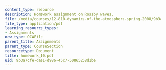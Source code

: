 ```yaml
---
content_type: resource
description: Homework assignment on Rossby waves.
file: /media/courses/12-810-dynamics-of-the-atmosphere-spring-2008/9b3a7cfedae1d98645c750865268d1be_homework_10.pdf
file_type: application/pdf
learning_resource_types:
- Assignments
ocw_type: OCWFile
parent_title: Assignments
parent_type: CourseSection
resourcetype: Document
title: homework_10.pdf
uid: 9b3a7cfe-dae1-d986-45c7-50865268d1be
---
```

